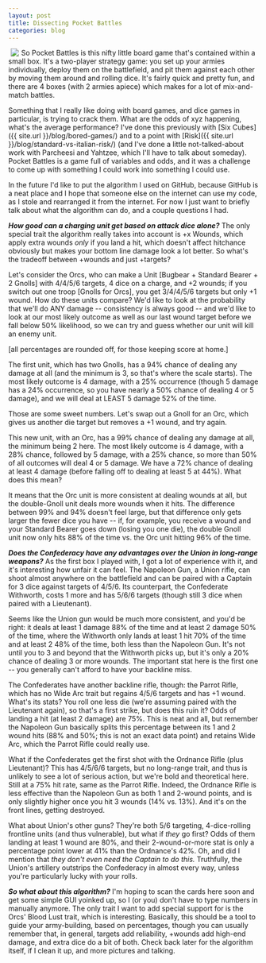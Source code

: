 ```yaml
---
layout: post
title: Dissecting Pocket Battles
categories: blog
---
```


<img src="{{ site.url }}/images/pocket-battles.jpg" align="left" style="margin:0px 5px">

So Pocket Battles is this nifty little board game that's contained within a small box. It's a two-player strategy game: you set up your armies individually, deploy them on the battlefield, and pit them against each other by moving them around and rolling dice. It's fairly quick and pretty fun, and there are 4 boxes (with 2 armies apiece) which makes for a lot of mix-and-match battles.

Something that I really like doing with board games, and dice games in particular, is trying to crack them. What are the odds of xyz happening, what's the average performance? I've done this previously with [Six Cubes]({{ site.url }}/blog/bored-games/) and to a point with [Risk]({{ site.url }}/blog/standard-vs-italian-risk/) (and I've done a little not-talked-about work with Parcheesi and Yahtzee, which I'll have to talk about someday). Pocket Battles is a game full of variables and odds, and it was a challenge to come up with something I could work into something I could use.

In the future I'd like to put the algorithm I used on GitHub, because GitHub is a neat place and I hope that someone else on the internet can use my code, as I stole and rearranged it from the internet. For now I just want to briefly talk about what the algorithm can do, and a couple questions I had.

<strong><i>How good can a charging unit get based on attack dice alone?</i></strong> The only special trait the algorithm really takes into account is +x Wounds, which apply extra wounds <em>only</em> if you land a hit, which doesn't affect hitchance obviously but makes your bottom line damage look a lot better. So what's the tradeoff between +wounds and just +targets?

Let's consider the Orcs, who can make a Unit [Bugbear + Standard Bearer + 2 Gnolls] with 4/4/5/6 targets, 4 dice on a charge, and +2 wounds; if you switch out one troop [Gnolls for Orcs], you get 3/4/4/5/6 targets but only +1 wound. How do these units compare? We'd like to look at the probability that we'll do ANY damage -- consistency is always good -- and we'd like to look at our most likely outcome as well as our last wound target before we fall below 50% likelihood, so we can try and guess whether our unit will kill an enemy unit.

[all percentages are rounded off, for those keeping score at home.]

The first unit, which has two Gnolls, has a 94% chance of dealing any damage at all (and the minimum is 3, so that's where the scale starts). The most likely outcome is 4 damage, with a 25% occurrence (though 5 damage has a 24% occurrence, so you have nearly a 50% chance of dealing 4 or 5 damage), and we will deal at LEAST 5 damage 52% of the time.

Those are some sweet numbers. Let's swap out a Gnoll for an Orc, which gives us another die target but removes a +1 wound, and try again.

This new unit, with an Orc, has a 99% chance of dealing any damage at all, the minimum being 2 here. The most likely outcome is 4 damage, with a 28% chance, followed by 5 damage, with a 25% chance, so more than 50% of all outcomes will deal 4 or 5 damage. We have a 72% chance of dealing at least 4 damage (before falling off to dealing at least 5 at 44%). What does this mean?

It means that the Orc unit is more consistent at dealing wounds at all, but the double-Gnoll unit deals more wounds when it hits. The difference between 99% and 94% doesn't feel large, but that difference only gets larger the fewer dice you have -- if, for example, you receive a wound and your Standard Bearer goes down (losing you one die), the double Gnoll unit now only hits 88% of the time vs. the Orc unit hitting 96% of the time.

<strong><i>Does the Confederacy have any advantages over the Union in long-range weapons?</i></strong> As the first box I played with, I got a lot of experience with it, and it's interesting how unfair it can feel. The Napoleon Gun, a Union rifle, can shoot almost anywhere on the battlefield and can be paired with a Captain for 3 dice against targets of 4/5/6. Its counterpart, the Confederate Withworth, costs 1 more and has 5/6/6 targets (though still 3 dice when paired with a Lieutenant).

Seems like the Union gun would be much more consistent, and you'd be right: it deals at least 1 damage 88% of the time and at least 2 damage 50% of the time, where the Withworth only lands at least 1 hit 70% of the time and at least 2 48% of the time, both less than the Napoleon Gun. It's not until you to 3 and beyond that the Withworth picks up, but it's only a 20% chance of dealing 3 or more wounds. The important stat here is the first one -- you generally can't afford to have your backline miss.

The Confederates have another backline rifle, though: the Parrot Rifle, which has no Wide Arc trait but regains 4/5/6 targets and has +1 wound. What's its stats? You roll one less die (we're assuming paired with the Lieutenant again), so that's a first strike, but does this ruin it? Odds of landing a hit (at least 2 damage) are 75%. This is neat and all, but remember the Napoleon Gun basically splits this percentage between its 1 and 2 wound hits (88% and 50%; this is not an exact data point) and retains Wide Arc, which the Parrot Rifle could really use.

What if the Confederates get the first shot with the Ordnance Rifle (plus Lieutenant)? This has 4/5/6/6 targets, but no long-range trait, and thus is unlikely to see a lot of serious action, but we're bold and theoretical here. Still at a 75% hit rate, same as the Parrot Rifle. Indeed, the Ordnance Rifle is less effective than the Napoleon Gun as both 1 and 2-wound points, and is only slightly higher once you hit 3 wounds (14% vs. 13%). And it's on the front lines, getting destroyed.

What about Union's other guns? They're both 5/6 targeting, 4-dice-rolling frontline units (and thus vulnerable), but what if <em>they</em> go first? Odds of them landing at least 1 wound are 80%, and their 2-wound-or-more stat is only a percentage point lower at 41% than the Ordnance's 42%. Oh, and did I mention that <em>they don't even need the Captain to do this.</em> Truthfully, the Union's artillery outstrips the Confederacy in almost every way, unless you're particularly lucky with your rolls.

<em><strong>So what about this algorithm?</strong></em> I'm hoping to scan the cards here soon and get some simple GUI yoinked up, so I (or you) don't have to type numbers in manually anymore. The only trait I want to add special support for is the Orcs' Blood Lust trait, which is interesting. Basically, this should be a tool to guide your army-building, based on percentages, though you can usually remember that, in general, targets add reliability, +wounds add high-end damage, and extra dice do a bit of both. Check back later for the algorithm itself, if I clean it up, and more pictures and talking.
